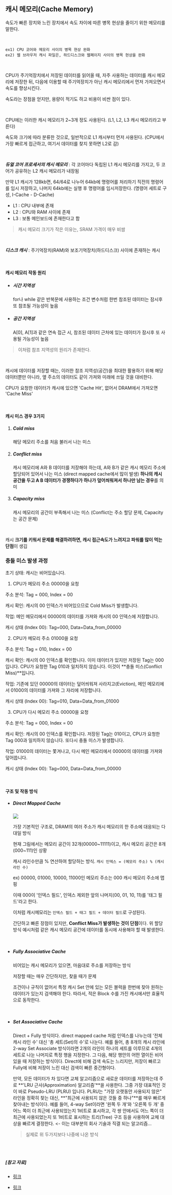## 캐시 메모리(Cache Memory)

속도가 빠른 장치와 느린 장치에서 속도 차이에 따른 병목 현상을 줄이기 위한 메모리를 말한다.

<br>

```
ex1) CPU 코어와 메모리 사이의 병목 현상 완화
ex2) 웹 브라우저 캐시 파일은, 하드디스크와 웹페이지 사이의 병목 현상을 완화
```

<br>

CPU가 주기억장치에서 저장된 데이터를 읽어올 때, 자주 사용하는 데이터를 캐시 메모리에 저장한 뒤, 다음에 이용할 때 주기억장치가 아닌 캐시 메모리에서 먼저 가져오면서 속도를 향상시킨다.

속도라는 장점을 얻지만, 용량이 적기도 하고 비용이 비싼 점이 있다.

<br>

CPU에는 이러한 캐시 메모리가 2~3개 정도 사용된다. (L1, L2, L3 캐시 메모리라고 부른다)

속도와 크기에 따라 분류한 것으로, 일반적으로 L1 캐시부터 먼저 사용된다. (CPU에서 가장 빠르게 접근하고, 여기서 데이터를 찾지 못하면 L2로 감)

<br>

***듀얼 코어 프로세서의 캐시 메모리*** : 각 코어마다 독립된 L1 캐시 메모리를 가지고, 두 코어가 공유하는 L2 캐시 메모리가 내장됨

만약 L1 캐시가 128kb면, 64/64로 나누어 64kb에 명령어를 처리하기 직전의 명령어를 임시 저장하고, 나머지 64kb에는 실행 후 명령어를 임시저장한다. (명령어 세트로 구성, I-Cache - D-Cache)

- L1 : CPU 내부에 존재
- L2 : CPU와 RAM 사이에 존재
- L3 : 보통 메인보드에 존재한다고 함

> 캐시 메모리 크기가 작은 이유는, SRAM 가격이 매우 비쌈

<br>

***디스크 캐시*** : 주기억장치(RAM)와 보조기억장치(하드디스크) 사이에 존재하는 캐시

<br>

#### 캐시 메모리 작동 원리

- ##### 시간 지역성

  for나 while 같은 반복문에 사용하는 조건 변수처럼 한번 참조된 데이터는 잠시후 또 참조될 가능성이 높음

- ##### 공간 지역성

  A[0], A[1]과 같은 연속 접근 시, 참조된 데이터 근처에 있는 데이터가 잠시후 또 사용될 가능성이 높음

> 이처럼 참조 지역성의 원리가 존재한다.

<br>

캐시에 데이터를 저장할 때는, 이러한 참조 지역성(공간)을 최대한 활용하기 위해 해당 데이터뿐만 아니라, 옆 주소의 데이터도 같이 가져와 미래에 쓰일 것을 대비한다.

CPU가 요청한 데이터가 캐시에 있으면 'Cache Hit', 없어서 DRAM에서 가져오면 'Cache Miss'

<br>

#### 캐시 미스 경우 3가지

1. ##### Cold miss

   해당 메모리 주소를 처음 불러서 나는 미스

2. ##### Conflict miss

   캐시 메모리에 A와 B 데이터를 저장해야 하는데, A와 B가 같은 캐시 메모리 주소에 할당되어 있어서 나는 미스 (direct mapped cache에서 많이 발생) **하나의 캐시 공간을 두고 A B 데이터가 경쟁하다가 하나가 덮어씌워져서 하나만 남는 경우**를 의미



3. ##### Capacity miss

   캐시 메모리의 공간이 부족해서 나는 미스 (Conflict는 주소 할당 문제, Capacity는 공간 문제)

<br>

캐시 **크기를 키워서 문제를 해결하려하면, 캐시 접근속도가 느려지고 파워를 많이 먹는 단점**이 생김

### 충돌 미스 발생 과정
초기 상태: 캐시는 비어있습니다.

1. CPU가 메모리 주소 00000을 요청

주소 분석: Tag = 000, Index = 00

캐시 확인: 캐시의 00 인덱스가 비어있으므로 Cold Miss가 발생합니다.

작업: 메인 메모리에서 00000의 데이터를 가져와 캐시의 00 인덱스에 저장합니다.

캐시 상태 (Index 00): Tag=000, Data=Data_from_00000

2. CPU가 메모리 주소 01000을 요청

주소 분석: Tag = 010, Index = 00

캐시 확인: 캐시의 00 인덱스를 확인합니다. 이미 데이터가 있지만 저장된 Tag는 000입니다. CPU가 요청한 Tag 010과 일치하지 않습니다. 이것이 **충돌 미스(Conflict Miss)**입니다.

작업: 기존에 있던 00000의 데이터는 덮어씌워져 사라지고(Eviction), 메인 메모리에서 01000의 데이터를 가져와 그 자리에 저장합니다.

캐시 상태 (Index 00): Tag=010, Data=Data_from_01000

3. CPU가 다시 메모리 주소 00000을 요청

주소 분석: Tag = 000, Index = 00

캐시 확인: 캐시의 00 인덱스를 확인합니다. 저장된 Tag는 010이고, CPU가 요청한 Tag 000과 일치하지 않습니다. 또다시 충돌 미스가 발생합니다.

작업: 01000의 데이터는 쫓겨나고, 다시 메인 메모리에서 00000의 데이터를 가져와 덮어씁니다.

캐시 상태 (Index 00): Tag=000, Data=Data_from_00000


<br>

####  구조 및 작동 방식

- ##### Direct Mapped Cache

  <img src="https://file.namu.moe/file/8bc9e381797334eb33da66e3ba501be191171b1c5abb113ab52fed45a20084b1c8d2eb5a0ba399d67b38a9d5990b5d5a">

  가장 기본적인 구조로, DRAM의 여러 주소가 캐시 메모리의 한 주소에 대응되는 다대일 방식

  현재 그림에서는 메모리 공간이 32개(00000~11111)이고, 캐시 메모리 공간은 8개(000~111)인 상황

  캐시 라인수만큼 % 연산하여 할당하는 방식. `캐시 인덱스 = (메모리 주소) % (캐시 라인 수)`

  ex) 00000, 01000, 10000, 11000인 메모리 주소는 000 캐시 메모리 주소에 맵핑

  이때 000이 '인덱스 필드', 인덱스 제외한 앞의 나머지(00, 01, 10, 11)를 '태그 필드'라고 한다.

  이처럼 캐시메모리는 `인덱스 필드 + 태그 필드 + 데이터 필드`로 구성된다.

  간단하고 빠른 장점이 있지만, **Conflict Miss가 발생하는 것이 단점**이다. 위 할당 방식 예시처럼 같은 캐시 메모리 공간에 데이터를 동시에 사용해야 할 때 발생한다.

  <br>

- ##### Fully Associative Cache 

  비어있는 캐시 메모리가 있으면, 마음대로 주소를 저장하는 방식

  저장할 때는 매우 간단하지만, 찾을 때가 문제

  조건이나 규칙이 없어서 특정 캐시 Set 안에 있는 모든 블럭을 한번에 찾아 원하는 데이터가 있는지 검색해야 한다. 따라서, 적은 Block 수를 가진 캐시에서만 효율적으로 동작한다.

  <br>

- ##### Set Associative Cache

  Direct + Fully 방식이다. direct mapped cache 처럼 인덱스를 나누는데 '전체 캐시 라인 수' 대신 '총 세트(Set)의 수'로 나눈다. 예를 들어, 총 8개의 캐시 라인에 2-way Set Associate 방식이라면 2개의 라인이 하나의 세트를 이루므로 4개의 세트로 나눈 나머지로 특정 행을 지정한다.
  그 다음, 해당 행안의 어떤 열이든 비어있을 때 저장하는 방식이다. Direct에 비해 검색 속도는 느리지만, 저장이 빠르고 Fully에 비해 저장이 느린 대신 검색이 빠른 중간형이다.

  만약, 모든 데이터가 차 있다면 교체 알고리즘으로 새로운 데이터를 저장하는데 주로 **'LRU 근사(Approximation) 알고리즘'**을 사용한다. 그중 가장 대표적인 것이 바로 Pseudo-LRU (PLRU) 입니다.
  PLRU는 "가장 오랫동안 사용되지 않은" 라인을 정확히 찾는 대신, **"최근에 사용되지 않은 것들 중 하나"**를 매우 빠르게 찾아내는 방식이다.
  예를 들어, 4-way Set이라면 '왼쪽 두 개'와 '오른쪽 두 개' 중 어느 쪽이 더 최근에 사용되었는지 1비트로 표시하고, 각 쌍 안에서도 어느 쪽이 더 최근에 사용되었는지 또 1비트로 표시하는 트리(Tree) 구조 등을 사용하여 교체 대상을 빠르게 결정한다. <- 이는 대부분의 회사 기술과 직결 되는 알고리즘...

  > 실제로 위 두가지보다 나중에 나온 방식

<br>

<br>

##### [참고 자료]

- [링크](https://it.donga.com/215/ )

- [링크](https://namu.moe/w/%EC%BA%90%EC%8B%9C%20%EB%A9%94%EB%AA%A8%EB%A6%AC)
